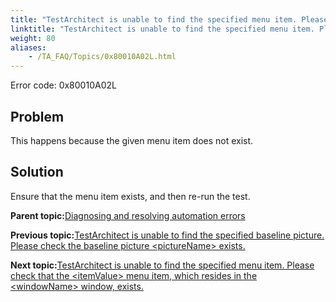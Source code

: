 ```yaml
--- 
title: "TestArchitect is unable to find the specified menu item. Please check that the *<itemValue\\>* menu item in the *<controlName\\>* control, which resides in the *<windowName\\>* window, exists."
linktitle: "TestArchitect is unable to find the specified menu item. Please check that the <itemValue\\> menu item in the <controlName\\> control, which resides in the <windowName\\> window, exists."
weight: 80
aliases: 
    - /TA_FAQ/Topics/0x80010A02L.html
---
```


Error code: 0x80010A02L

## Problem

This happens because the given menu item does not exist.

## Solution

Ensure that the menu item exists, and then re-run the test.

**Parent topic:**[Diagnosing and resolving automation errors](/TA_FAQ/Topics/faq.automation_error.html)

**Previous topic:**[TestArchitect is unable to find the specified baseline picture. Please check the baseline picture <pictureName\> exists.](/TA_FAQ/Topics/0x80010D04L.html)

**Next topic:**[TestArchitect is unable to find the specified menu item. Please check that the <itemValue\> menu item, which resides in the <windowName\> window, exists.](/TA_FAQ/Topics/0x80010A02L-1.html)


